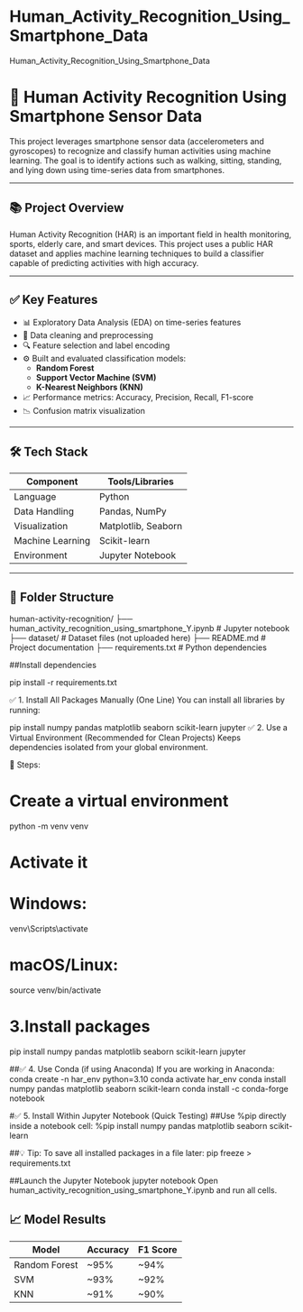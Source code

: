 # Human_Activity_Recognition_Using_Smartphone_Data
Human_Activity_Recognition_Using_Smartphone_Data
  # 🤖 Human Activity Recognition Using Smartphone Sensor Data

This project leverages smartphone sensor data (accelerometers and gyroscopes) to recognize and classify human activities using machine learning. The goal is to identify actions such as walking, sitting, standing, and lying down using time-series data from smartphones.

---

## 📚 Project Overview

Human Activity Recognition (HAR) is an important field in health monitoring, sports, elderly care, and smart devices. This project uses a public HAR dataset and applies machine learning techniques to build a classifier capable of predicting activities with high accuracy.

---

## ✅ Key Features

- 📊 Exploratory Data Analysis (EDA) on time-series features
- 🧹 Data cleaning and preprocessing
- 🔍 Feature selection and label encoding
- ⚙️ Built and evaluated classification models:
  - **Random Forest**
  - **Support Vector Machine (SVM)**
  - **K-Nearest Neighbors (KNN)**
- 📈 Performance metrics: Accuracy, Precision, Recall, F1-score
- 📉 Confusion matrix visualization

---

## 🛠️ Tech Stack

| Component       | Tools/Libraries                             |
|------------------|---------------------------------------------|
| Language         | Python                                      |
| Data Handling    | Pandas, NumPy                               |
| Visualization    | Matplotlib, Seaborn                         |
| Machine Learning | Scikit-learn                                |
| Environment      | Jupyter Notebook                            |

---

## 📁 Folder Structure

human-activity-recognition/
├── human_activity_recognition_using_smartphone_Y.ipynb # Jupyter notebook
├── dataset/ # Dataset files (not uploaded here)
├── README.md # Project documentation
├── requirements.txt # Python dependencies




##Install dependencies

pip install -r requirements.txt



✅ 1. Install All Packages Manually (One Line)
You can install all libraries by running:

pip install numpy pandas matplotlib seaborn scikit-learn jupyter
✅ 2. Use a Virtual Environment (Recommended for Clean Projects)
Keeps dependencies isolated from your global environment.

🔹 Steps:

# Create a virtual environment
python -m venv venv

# Activate it
# Windows:
venv\Scripts\activate
# macOS/Linux:
source venv/bin/activate

# 3.Install packages
pip install numpy pandas matplotlib seaborn scikit-learn jupyter


##✅ 4. Use Conda (if using Anaconda)
If you are working in Anaconda:
conda create -n har_env python=3.10
conda activate har_env
conda install numpy pandas matplotlib seaborn scikit-learn
conda install -c conda-forge notebook


#✅ 5. Install Within Jupyter Notebook (Quick Testing)
##Use %pip directly inside a notebook cell:
%pip install numpy pandas matplotlib seaborn scikit-learn


##💡 Tip:
To save all installed packages in a file later:
pip freeze > requirements.txt



##Launch the Jupyter Notebook
jupyter notebook
Open human_activity_recognition_using_smartphone_Y.ipynb and run all cells.

## 📈 Model Results

| Model          | Accuracy | F1 Score |
|----------------|----------|----------|
| Random Forest  | ~95%     | ~94%     |
| SVM            | ~93%     | ~92%     |
| KNN            | ~91%     | ~90%     |

